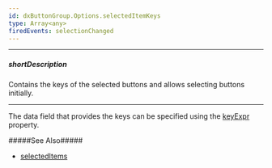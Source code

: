 ```yaml
---
id: dxButtonGroup.Options.selectedItemKeys
type: Array<any>
firedEvents: selectionChanged
---
```

---
##### shortDescription
Contains the keys of the selected buttons and allows selecting buttons initially.

---
The data field that provides the keys can be specified using the [keyExpr](/api-reference/10%20UI%20Widgets/dxButtonGroup/1%20Configuration/keyExpr.md '/Documentation/ApiReference/UI_Components/dxButtonGroup/Configuration/#keyExpr') property.

#####See Also#####
- [selectedItems](/api-reference/10%20UI%20Widgets/dxButtonGroup/1%20Configuration/selectedItems.md '/Documentation/ApiReference/UI_Components/dxButtonGroup/Configuration/#selectedItems')